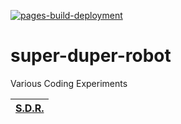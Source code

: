 [![pages-build-deployment](https://github.com/SharpestShark/super-duper-robot/actions/workflows/pages/pages-build-deployment/badge.svg)](https://github.com/SharpestShark/super-duper-robot/actions/workflows/pages/pages-build-deployment)
# super-duper-robot
Various Coding Experiments

| [S.D.R.](https://sharpestshark.github.io/super-duper-robot/Homepage "Full Homepage") |
|---|
